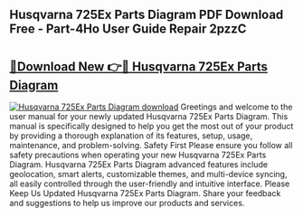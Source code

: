 ## Husqvarna 725Ex Parts Diagram PDF Download Free - Part-4Ho User Guide Repair 2pzzC

# <h2><a href="http://dfjh8pc.blite.top/?on=Husqvarna+725Ex+Parts+Diagram">🔗Download New 👉🔴 Husqvarna 725Ex Parts Diagram</a></h2>

[![Husqvarna 725Ex Parts Diagram download](https://i.imgur.com/lujVjoI.png)](http://dfjh8pc.blite.top/?on=Husqvarna+725Ex+Parts+Diagram)
Greetings and welcome to the user manual for your newly updated Husqvarna 725Ex Parts Diagram. This manual is specifically designed to help you get the most out of your product by providing a thorough explanation of its features, setup, usage, maintenance, and problem-solving. Safety First Please ensure you follow all safety precautions when operating your new Husqvarna 725Ex Parts Diagram. Husqvarna 725Ex Parts Diagram advanced features include geolocation, smart alerts, customizable themes, and multi-device syncing, all easily controlled through the user-friendly and intuitive interface. Please Keep Us Updated Husqvarna 725Ex Parts Diagram. Share your feedback and suggestions to help us improve our products and services.
